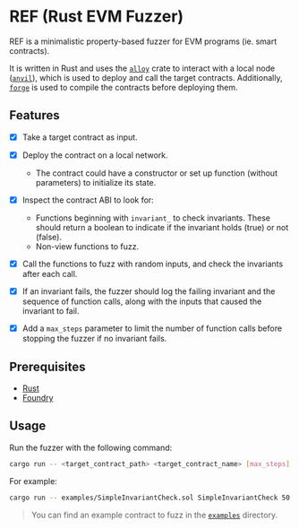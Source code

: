 # REF (Rust EVM Fuzzer)

REF is a minimalistic property-based fuzzer for EVM programs (ie. smart contracts).

It is written in Rust and uses the [`alloy`](https://github.com/alloy-rs/alloy) crate to interact with a local node ([`anvil`](https://github.com/foundry-rs/foundry?tab=readme-ov-file#anvil)), which is used to deploy and call the target contracts. Additionally, [`forge`](https://github.com/foundry-rs/foundry?tab=readme-ov-file#forge) is used to compile the contracts before deploying them.

## Features

- [X] Take a target contract as input.

- [X] Deploy the contract on a local network.
  - The contract could have a constructor or set up function (without parameters) to initialize its state.

- [X] Inspect the contract ABI to look for:
   - Functions beginning with `invariant_` to check invariants. These should return a boolean to indicate if the invariant holds (true) or not (false).
   - Non-view functions to fuzz.

- [X] Call the functions to fuzz with random inputs, and check the invariants after each call.

- [X] If an invariant fails, the fuzzer should log the failing invariant and the sequence of function calls, along with the inputs that caused the invariant to fail.

- [X] Add a `max_steps` parameter to limit the number of function calls before stopping the fuzzer if no invariant fails.

## Prerequisites

- [Rust](https://www.rust-lang.org/tools/install)
- [Foundry](https://book.getfoundry.sh/getting-started/installation)

## Usage

Run the fuzzer with the following command:

```bash
cargo run -- <target_contract_path> <target_contract_name> [max_steps]
```

For example:

```bash
cargo run -- examples/SimpleInvariantCheck.sol SimpleInvariantCheck 50
```

> You can find an example contract to fuzz in the [`examples`](./examples/) directory.
